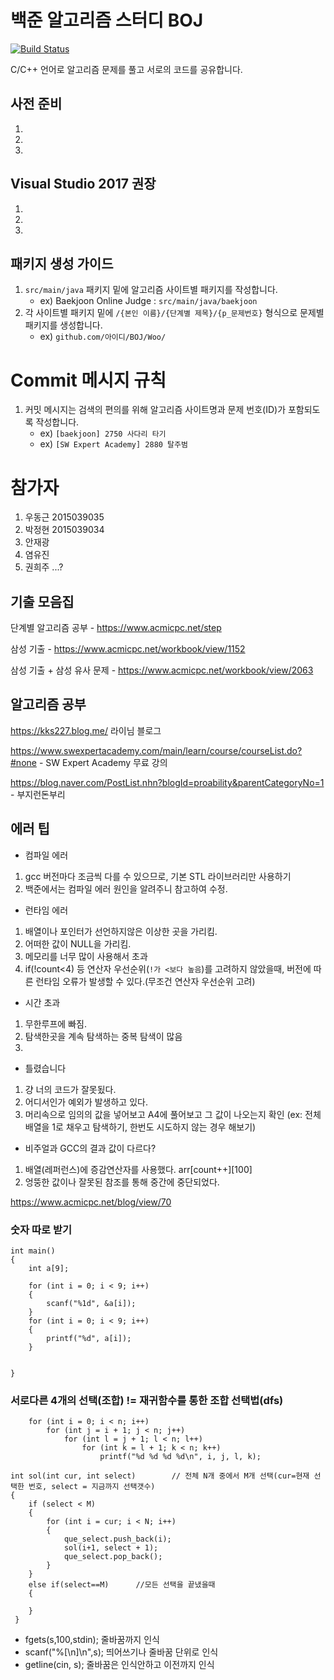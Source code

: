 # 백준 알고리즘 스터디 BOJ 
[![Build Status](https://travis-ci.org/y3s-study/algorithm-java.svg?branch=master)](https://travis-ci.org/y3s-study/algorithm-java)


C/C++ 언어로 알고리즘 문제를 풀고 서로의 코드를 공유합니다. 



## 사전 준비
1. 
2. 
3. 

## Visual Studio 2017 권장
1. 
2. 
3. 

## 패키지 생성 가이드
1. `src/main/java` 패키지 밑에 알고리즘 사이트별 패키지를 작성합니다.
    - ex) Baekjoon Online Judge : `src/main/java/baekjoon`
2. 각 사이트별 패키지 밑에 `/{본인 이름}/{단계별 제목}/{p_문제번호}` 형식으로 문제별 패키지를 생성합니다.
    - ex) `github.com/아이디/BOJ/Woo/`
    

# Commit 메시지 규칙

1. 커밋 메시지는 검색의 편의를 위해 알고리즘 사이트명과 문제 번호(ID)가 포함되도록 작성합니다.
    - ex) `[baekjoon] 2750 사다리 타기`
    - ex) `[SW Expert Academy] 2880 탈주범`


# 참가자
1. 우동근 2015039035 
2. 박정현 2015039034 
3. 안재광 
4. 염유진 
5. 권희주 ...?



## 기출 모음집

단계별 알고리즘 공부 - https://www.acmicpc.net/step

삼성 기출 - https://www.acmicpc.net/workbook/view/1152

삼성 기출 + 삼성 유사 문제 - https://www.acmicpc.net/workbook/view/2063


## 알고리즘 공부

https://kks227.blog.me/   라이님 블로그


https://www.swexpertacademy.com/main/learn/course/courseList.do?#none - SW Expert Academy 무료 강의


https://blog.naver.com/PostList.nhn?blogId=proability&parentCategoryNo=1 - 부지런돈부리






## 에러 팁

- 컴파일 에러
1. gcc 버전마다 조금씩 다를 수 있으므로, 기본 STL 라이브러리만 사용하기
2. 백준에서는 컴파일 에러 원인을 알려주니 참고하여 수정.

- 런타임 에러
1. 배열이나 포인터가 선언하지않은 이상한 곳을 가리킴.
2. 어떠한 값이 NULL을 가리킴.
3. 메모리를 너무 많이 사용해서 초과
4. if(!count<4) 등 연산자 우선순위(`!가 <보다 높음`)를 고려하지 않았을때, 버전에 따른 런타임 오류가 발생할 수 있다.(무조건 연산자 우선순위 고려)

- 시간 초과
1. 무한루프에 빠짐.
2. 탐색한곳을 계속 탐색하는 중복 탐색이 많음
3. 

- 틀렸습니다
1. 걍 너의 코드가 잘못됬다.
2. 어디서인가 예외가 발생하고 있다.
3. 머리속으로 임의의 값을 넣어보고 A4에 풀어보고 그 값이 나오는지 확인 
(ex: 전체 배열을 1로 채우고 탐색하기, 한번도 시도하지 않는 경우 해보기)

- 비주얼과 GCC의 결과 값이 다르다?
1. 배열(레퍼런스)에 증감연산자를 사용했다. arr[count++][100]
2. 엉뚱한 값이나 잘못된 참조를 통해 중간에 중단되었다.


https://www.acmicpc.net/blog/view/70


### 숫자 따로 받기
```
int main()
{
	int a[9];

	for (int i = 0; i < 9; i++)
	{
		scanf("%1d", &a[i]);
	}
	for (int i = 0; i < 9; i++)
	{
		printf("%d", a[i]);
	}


}
```

### 서로다른 4개의 선택(조합) != 재귀함수를 통한 조합 선택법(dfs)
```
	for (int i = 0; i < n; i++)
		for (int j = i + 1; j < n; j++)
			for (int l = j + 1; l < n; l++)
				for (int k = l + 1; k < n; k++)
					printf("%d %d %d %d\n", i, j, l, k);
```

```
int sol(int cur, int select) 		// 전체 N개 중에서 M개 선택(cur=현재 선택한 번호, select = 지금까지 선택갯수)
{
	if (select < M) 
	{
		for (int i = cur; i < N; i++)
		{
			que_select.push_back(i);
			sol(i+1, select + 1);
			que_select.pop_back();
		}
	}
	else if(select==M)		//모든 선택을 끝냈을때
	{
	
	}
 }
```

	
- fgets(s,100,stdin);   줄바꿈까지 인식
- scanf("%[\n]\n",s);   띄어쓰기나 줄바꿈 단위로 인식
- getline(cin, s);      줄바꿈은 인식안하고 이전까지 인식
```
